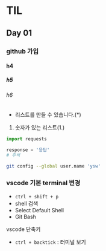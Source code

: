 # TIL

## Day 01

### github  가입

#### h4

##### h5

###### h6

* 리스트를 만들 수 있습니다.(*)

1. 숫자가 있는 리스트(1.)



```python
import requests

response = '응답'
# 주석
```



``` bash
git config --global user.name 'ysw'
```

### vscode 기본 terminal 변경

* `ctrl + shift + p`
* shell 검색
* Select Default Shell
* Git Bash

vscode 단축키

* `ctrl + backtick` : 터미널 보기